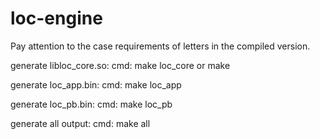# loc-engine
Pay attention to the case requirements of letters in the compiled version.

generate libloc_core.so:
cmd: make loc_core or make

generate loc_app.bin:
cmd: make loc_app

generate loc_pb.bin:
cmd: make loc_pb

generate all output:
cmd: make all
